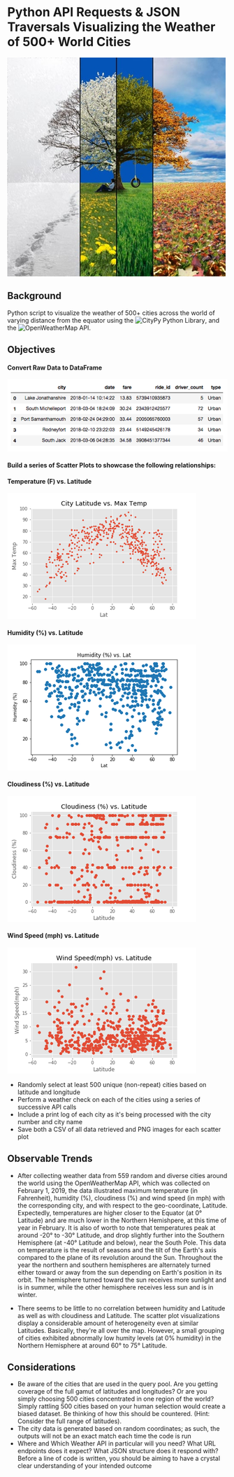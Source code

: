 # Python API Requests & JSON Traversals Visualizing the Weather of 500+ World Cities
![Alt Tag](https://github.com/PetraLee2019/Weatherpy/blob/master/Images/Four%20Seasons.jpg?raw=true)
## Background 
Python script to visualize the weather of 500+ cities across the world of varying distance from the equator using the ![CityPy Python Library](https://pypi.org/project/citipy/), and the ![OpenWeatherMap API](https://openweathermap.org/api).

## Objectives
#### Convert Raw Data to DataFrame

![Alt Tag](https://github.com/PetraLee2019/Weatherpy/blob/master/Images/Merged-Dataframe_Dataset.png?raw=true)

#### Build a series of Scatter Plots to showcase the following relationships:
#### Temperature (F) vs. Latitude
![Alt Tag](https://github.com/PetraLee2019/Weatherpy/blob/master/Images/Max_Temp.png?raw=true)
#### Humidity (%) vs. Latitude
![Alt Tag](https://github.com/PetraLee2019/Weatherpy/blob/master/Images/Humidity.png?raw=true)
#### Cloudiness (%) vs. Latitude
![Alt Tag](https://github.com/PetraLee2019/Weatherpy/blob/master/Images/Cloudiness.png?raw=true)
#### Wind Speed (mph) vs. Latitude
![Alt Tag](https://github.com/PetraLee2019/Weatherpy/blob/master/Images/Wind_Speed.png?raw=true)
- Randomly select at least 500 unique (non-repeat) cities based on latitude and longitude
- Perform a weather check on each of the cities using a series of successive API calls
- Include a print log of each city as it's being processed with the city number and city name
- Save both a CSV of all data retrieved and PNG images for each scatter plot

## Observable Trends
- After collecting weather data from 559 random and diverse cities around the world using the OpenWeatherMap API, which was collected on February 1, 2019, the data illustrated maximum temperature (in Fahrenheit), humidity (%), cloudiness (%) and wind speed (in mph) with the corresponding city, and with respect to the geo-coordinate, Latitude. Expectedly, temperatures are higher closer to the Equator (at 0° Latitude) and are much lower in the Northern Hemishpere, at this time of year in February. It is also of worth to note that temperatures peak at around -20° to -30° Latitude, and drop slightly further into the Southern Hemisphere (at -40° Latitude and below), near the South Pole. This data on temperature is the result of seasons and the tilt of the Earth's axis compared to the plane of its revolution around the Sun. Throughout the year the northern and southern hemispheres are alternately turned either toward or away from the sun depending on Earth's position in its orbit. The hemisphere turned toward the sun receives more sunlight and is in summer, while the other hemisphere receives less sun and is in winter.

- There seems to be little to no correlation between humidity and Latitude as well as with cloudiness and Latitude. The scatter plot visualizations display a considerable amount of heterogeneity even at similar Latitudes. Basically, they're all over the map. However, a small grouping of cities exhibited abnormally low humity levels (at 0% humidity) in the Northern Hemisphere at around 60° to 75° Latitude.

## Considerations
- Be aware of the cities that are used in the query pool. Are you getting coverage of the full gamut of latitudes and longitudes? Or are you simply choosing 500 cities concentrated in one region of the world? Simply rattling 500 cities based on your human selection would create a biased dataset. Be thinking of how this should be countered. (Hint: Consider the full range of latitudes).
- The city data is generated based on random coordinates; as such, the outputs will not be an exact match each time the code is run
- Where and Which Weather API in particular will you need? What URL endpoints does it expect? What JSON structure does it respond with? Before a line of code is written, you should be aiming to have a crystal clear understanding of your intended outcome
